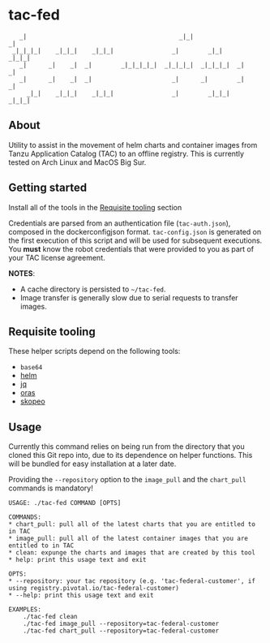 # tac-fed
```
   _|                                          _|_|                  _|
 _|_|_|_|    _|_|_|    _|_|_|                _|        _|_|      _|_|_|
   _|      _|    _|  _|        _|_|_|_|_|  _|_|_|_|  _|_|_|_|  _|    _|
   _|      _|    _|  _|                      _|      _|        _|    _|
     _|_|    _|_|_|    _|_|_|                _|        _|_|_|    _|_|_|
```
## About
Utility to assist in the movement of helm charts and container images from Tanzu Application Catalog (TAC) to an offline registry. This is currently tested on Arch Linux and MacOS Big Sur.
## Getting started
Install all of the tools in the [Requisite tooling](#requisite-tooling) section

Credentials are parsed from an authentication file (`tac-auth.json`), composed in the dockerconfigjson format. `tac-config.json` is generated on the first execution of this script and will be used for subsequent executions. You **must** know the robot credentials that were provided to you as part of your TAC license agreement.

**NOTES**:
* A cache directory is persisted to `~/tac-fed`.
* Image transfer is generally slow due to serial requests to transfer images.

## Requisite tooling
These helper scripts depend on the following tools:
* `base64`
* [helm](https://helm.sh/)
* [jq](https://stedolan.github.io/jq/)
* [oras](https://github.com/oras-project/oras)
* [skopeo](https://github.com/containers/skopeo)

## Usage
Currently this command relies on being run from the directory that you cloned this Git repo into, due to its dependence on helper functions. This will be bundled for easy installation at a later date.

Providing the `--repository` option to the `image_pull` and the `chart_pull` commands is mandatory!

```console
USAGE: ./tac-fed COMMAND [OPTS]

COMMANDS:
* chart_pull: pull all of the latest charts that you are entitled to in TAC
* image_pull: pull all of the latest container images that you are entitled to in TAC
* clean: expunge the charts and images that are created by this tool
* help: print this usage text and exit

OPTS:
* --repository: your tac repository (e.g. 'tac-federal-customer', if using registry.pivotal.io/tac-federal-customer)
* --help: print this usage text and exit

EXAMPLES:
    ./tac-fed clean
    ./tac-fed image_pull --repository=tac-federal-customer
    ./tac-fed chart_pull --repository=tac-federal-customer
```